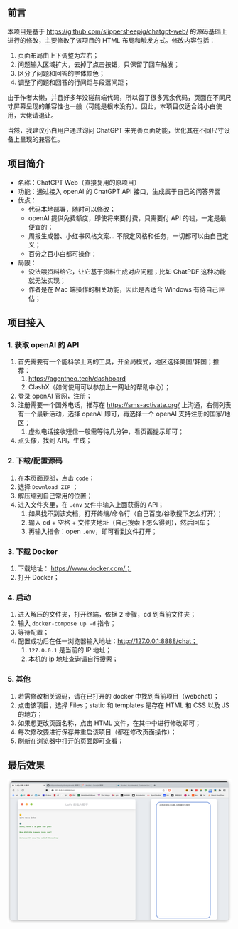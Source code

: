 ## 前言

本项目是基于 https://github.com/slippersheepig/chatgpt-web/ 的源码基础上进行的修改，主要修改了该项目的 HTML 布局和触发方式。修改内容包括：

1. 页面布局由上下调整为左右；
2. 问题输入区域扩大，去掉了点击按钮，只保留了回车触发；
3. 区分了问题和回答的字体颜色；
4. 调整了问题和回答的行间距与段落间距；

由于作者太懒，并且好多年没碰前端代码，所以留了很多冗余代码，页面在不同尺寸屏幕呈现的兼容性也一般（可能是根本没有）。因此，本项目仅适合纯小白使用，大佬请退让。

当然，我建议小白用户通过询问 ChatGPT 来完善页面功能，优化其在不同尺寸设备上呈现的兼容性。

## 项目简介

- 名称：ChatGPT Web（直接复用的原项目）
- 功能：通过接入 openAI 的 ChatGPT API 接口，生成属于自己的问答界面
- 优点：
  - 代码本地部署，随时可以修改；
  - openAI 提供免费额度，即使将来要付费，只需要付 API 的钱，一定是最便宜的；
  - 周报生成器、小红书风格文案… 不限定风格和任务，一切都可以由自己定义；
  - 百分之百小白都可操作；
- 局限：
  - 没法喂资料给它，让它基于资料生成对应问题；比如 ChatPDF 这种功能就无法实现；
  - 作者是在 Mac 端操作的相关功能，因此是否适合 Windows 有待自己评估；

## 项目接入

### 1. 获取 openAI 的 API

1. 首先需要有一个能科学上网的工具，开全局模式，地区选择美国/韩国；推荐：
   1.  https://agentneo.tech/dashboard 
   2. ClashX（如何使用可以参加上一网址的帮助中心）；
2. 登录 openAI 官网，注册；
3. 注册需要一个国外电话，推荐在 https://sms-activate.org/ 上沟通，右侧列表有一个最新活动，选择 openAI 即可，再选择一个 openAI 支持注册的国家/地区；
   1. 虚拟电话接收短信一般需等待几分钟，看页面提示即可；
4. 点头像，找到 API，生成；

### 2.  下载/配置源码

1. 在本页面顶部，点击 `code`；
2. 选择 `Download ZIP` ；
3. 解压缩到自己常用的位置；
4. 进入文件夹里，在 `.env` 文件中输入上面获得的 API；
   1. 如果找不到该文档，打开终端/命令行（自己百度/谷歌搜下怎么打开）；
   2. 输入 cd + 空格 + 文件夹地址（自己搜索下怎么得到），然后回车；
   3. 再输入指令：open `.env`，即可看到文件打开；

### 3. 下载 Docker

1. 下载地址： https://www.docker.com/；
2. 打开 Docker；

### 4. 启动

1. 进入解压的文件夹，打开终端，依据 2 步骤，cd 到当前文件夹；
2. 输入 `docker-compose up -d` 指令；
3. 等待配置；
4. 配置成功后在任一浏览器输入地址：http://127.0.0.1:8888/chat；
   1. `127.0.0.1` 是当前的 IP 地址；
   2. 本机的 ip 地址查询请自行搜索；

### 5. 其他

1. 若需修改相关源码，请在已打开的 docker 中找到当前项目（webchat）；
2. 点击该项目，选择 Files；static 和 templates 是存在 HTML 和 CSS 以及 JS 的地方；
3. 如果想更改页面名称，点击 HTML 文件，在其中中进行修改即可；
4. 每次修改要进行保存并重启该项目（都在修改页面操作）；
5. 刷新在浏览器中打开的页面即可查看；

## 最后效果

![image-20230313185447627](README/image-20230313185447627.png)
